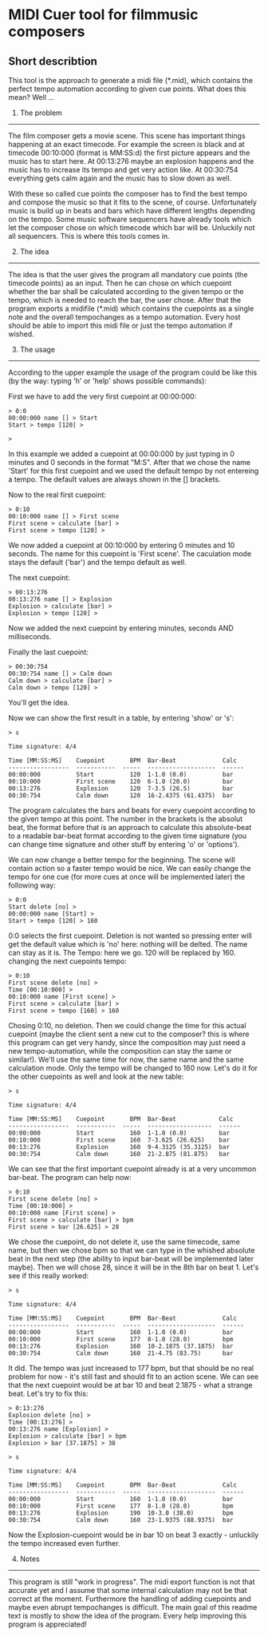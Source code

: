 MIDI Cuer tool for filmmusic composers
======================================

Short describtion
-----------------

This tool is the approach to generate a midi file (*.mid), which contains the perfect tempo automation according to given cue points. What does this mean? Well ...




1. The problem
--------------
The film composer gets a movie scene. This scene has important things happening at an exact timecode. For example the screen is black and at timecode 00:10:000 (format is MM:SS:d) the first picture appears and the music has to start here. At 00:13:276 maybe an explosion happens and the music has to increase its tempo and get very action like. At 00:30:754 everything gets calm again and the music has to slow down as well.

With these so called cue points the composer has to find the best tempo and compose the music so that it fits to the scene, of course. Unfortunately music is build up in beats and bars which have different lengths depending on the tempo. Some music software sequencers have already tools which let the composer chose on which timecode which bar will be. Unluckily not all sequencers. This is where this tools comes in.



2. The idea
-----------
The idea is that the user gives the program all mandatory cue points (the timecode points) as an input. Then he can chose on which cuepoint whether the bar shall be calculated according to the given tempo or the tempo, which is needed to reach the bar, the user chose. After that the program exports a midifile (*.mid) which contains the cuepoints as a single note and the overall tempochanges as a tempo automation. Every host should be able to import this midi file or just the tempo automation if wished.



3. The usage
------------
According to the upper example the usage of the program could be like this (by the way: typing 'h' or 'help' shows possible commands):

First we have to add the very first cuepoint at 00:00:000:

	> 0:0
	00:00:000 name [] > Start
	Start > tempo [120] >

	>

In this example we added a cuepoint at 00:00:000 by just typing in 0 minutes and 0 seconds in the format "M:S". After that we chose the name 'Start' for this first cuepoint and we used the default tempo by not entereing a tempo. The default values are always shown in the [] brackets.

Now to the real first cuepoint:

	> 0:10
	00:10:000 name [] > First scene
	First scene > calculate [bar] >
	First scene > tempo [120] >

We now added a cuepoint at 00:10:000 by entering 0 minutes and 10 seconds. The name for this cuepoint is 'First scene'. The caculation mode stays the default ('bar') and the tempo default as well.

The next cuepoint:

	> 00:13:276
	00:13:276 name [] > Explosion
	Explosion > calculate [bar] >
	Explosion > tempo [120] >

Now we added the next cuepoint by entering minutes, seconds AND milliseconds.

Finally the last cuepoint:

	> 00:30:754
	00:30:754 name [] > Calm down
	Calm down > calculate [bar] >
	Calm down > tempo [120] >

You'll get the idea.

Now we can show the first result in a table, by entering 'show' or 's':

	> s

	Time signature: 4/4

	Time [MM:SS:MS]    Cuepoint       BPM  Bar-Beat             Calc
	-----------------  -----------  -----  -------------------  ------
	00:00:000          Start          120  1-1.0 (0.0)          bar
	00:10:000          First scene    120  6-1.0 (20.0)         bar
	00:13:276          Explosion      120  7-3.5 (26.5)         bar
	00:30:754          Calm down      120  16-2.4375 (61.4375)  bar

The program calculates the bars and beats for every cuepoint according to the given tempo at this point. The number in the brackets is the absolut beat, the format before that is an approach to calculate this absolute-beat to a readable bar-beat format according to the given time signature (you can change time signature and other stuff by entering 'o' or 'options').

We can now change a better tempo for the beginning. The scene will contain action so a faster tempo would be nice. We can easily change the tempo for one cue (for more cues at once will be implemented later) the following way:

	> 0:0
	Start delete [no] >
	00:00:000 name [Start] >
	Start > tempo [120] > 160

0:0 selects the first cuepoint. Deletion is not wanted so pressing enter will get the default value which is 'no' here: nothing will be delted. The name can stay as it is. The Tempo: here we go. 120 will be replaced by 160. changing the next cuepoints tempo:

	> 0:10
	First scene delete [no] >
	Time [00:10:000] >
	00:10:000 name [First scene] >
	First scene > calculate [bar] >
	First scene > tempo [160] > 160

Chosing 0:10, no deletion. Then we could change the time for this actual cuepoint (maybe the client sent a new cut to the composer? this is where this program can get very handy, since the composition may just need a new tempo-automation, while the composition can stay the same or similar!). We'll use the same time for now, the same name and the same calculation mode. Only the tempo will be changed to 160 now. Let's do it for the other cuepoints as well and look at the new table:

	> s

	Time signature: 4/4

	Time [MM:SS:MS]    Cuepoint       BPM  Bar-Beat            Calc
	-----------------  -----------  -----  ------------------  ------
	00:00:000          Start          160  1-1.0 (0.0)         bar
	00:10:000          First scene    160  7-3.625 (26.625)    bar
	00:13:276          Explosion      160  9-4.3125 (35.3125)  bar
	00:30:754          Calm down      160  21-2.875 (81.875)   bar

We can see that the first important cuepoint already is at a very uncommon bar-beat. The program can help now:

	> 0:10
	First scene delete [no] >
	Time [00:10:000] >
	00:10:000 name [First scene] >
	First scene > calculate [bar] > bpm
	First scene > bar [26.625] > 28

We chose the cuepoint, do not delete it, use the same timecode, same name, but then we chose bpm so that we can type in the whished absolute beat in the next step (the ability to input bar-beat will be implemented later maybe). Then we will chose 28, since it will be in the 8th bar on beat 1. Let's see if this really worked:

	> s

	Time signature: 4/4

	Time [MM:SS:MS]    Cuepoint       BPM  Bar-Beat             Calc
	-----------------  -----------  -----  -------------------  ------
	00:00:000          Start          160  1-1.0 (0.0)          bar
	00:10:000          First scene    177  8-1.0 (28.0)         bpm
	00:13:276          Explosion      160  10-2.1875 (37.1875)  bar
	00:30:754          Calm down      160  21-4.75 (83.75)      bar

It did. The tempo was just increased to 177 bpm, but that should be no real problem for now - it's still fast and should fit to an action scene. We can see that the next cuepoint would be at bar 10 and beat 2.1875 - what a strange beat. Let's try to fix this:

	> 0:13:276
	Explosion delete [no] >
	Time [00:13:276] >
	00:13:276 name [Explosion] >
	Explosion > calculate [bar] > bpm
	Explosion > bar [37.1875] > 38

	> s

	Time signature: 4/4

	Time [MM:SS:MS]    Cuepoint       BPM  Bar-Beat             Calc
	-----------------  -----------  -----  -------------------  ------
	00:00:000          Start          160  1-1.0 (0.0)          bar
	00:10:000          First scene    177  8-1.0 (28.0)         bpm
	00:13:276          Explosion      190  10-3.0 (38.0)        bpm
	00:30:754          Calm down      160  23-1.9375 (88.9375)  bar

Now the Explosion-cuepoint would be in bar 10 on beat 3 exactly - unluckily the tempo increased even further.



4. Notes
--------
This program is still "work in progress". The midi export function is not that accurate yet and I assume that some internal calculation may not be that correct at the moment. Furthermore the handling of adding cuepoints and maybe even abrupt tempochanges is difficult. The main goal of this readme text is mostly to show the idea of the program. Every help improving this program is appreciated!